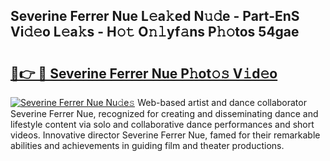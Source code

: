 ## Severine Ferrer Nue L𝚎a𝚔ed N𝚞𝚍e - Part-EnS Vi𝚍𝚎o L𝚎a𝚔s - H𝚘𝚝 O𝚗𝚕yf𝚊ns P𝚑𝚘tos 54gae

# <h2><a href="http://kf8u3a.oniu.top/?m=Severine+Ferrer+Nue">🔗👉 🔴 Severine Ferrer Nue P𝚑ot𝚘𝚜 V𝚒d𝚎o</a></h2>

[![Severine Ferrer Nue Nu𝚍e𝚜](https://i.imgur.com/0qMVB7G.gif)](http://kf8u3a.oniu.top/?m=Severine+Ferrer+Nue)
Web-based artist and dance collaborator Severine Ferrer Nue, recognized for creating and disseminating dance and lifestyle content via solo and collaborative dance performances and short videos. Innovative director Severine Ferrer Nue, famed for their remarkable abilities and achievements in guiding film and theater productions.  
